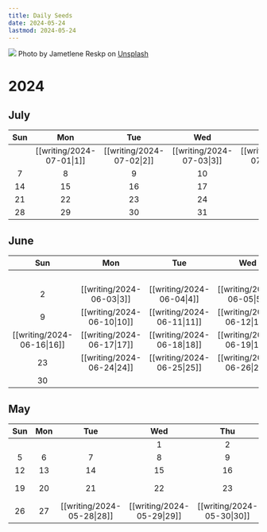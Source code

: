 ```yaml
---
title: Daily Seeds
date: 2024-05-24
lastmod: 2024-05-24
---
```


<img class="image-banner" src="https://images.unsplash.com/photo-1615469619480-1a7e77deb56c">
<span class="image-caption">Photo by Jametlene Reskp on <a href="https://unsplash.com/photos/brown-dried-leaves-on-brown-soil-vSVfPr2Uy3U">Unsplash</a></span>

# 2024

## July

|Sun|Mon|Tue|Wed|Thu|Fri|Sat|
|:-:|:-:|:-:|:-:|:-:|:-:|:-:|
| |[[writing/2024-07-01\|1]]|[[writing/2024-07-02\|2]]|[[writing/2024-07-03\|3]]|[[writing/2024-07-04\|4]]|[[writing/2024-07-05\|5]]|[[writing/2024-07-06\|6]]|
|7|8|9|10|11|12|13|
|14|15|16|17|18|19|20|
|21|22|23|24|25|26|27|
|28|29|30|31| | | |

## June

|Sun|Mon|Tue|Wed|Thu|Fri|Sat|
|:-:|:-:|:-:|:-:|:-:|:-:|:-:|
| | | | | | |1|
|2|[[writing/2024-06-03\|3]]|[[writing/2024-06-04\|4]]|[[writing/2024-06-05\|5]]|[[writing/2024-06-06\|6]]|[[writing/2024-06-07\|7]]|[[writing/2024-06-08\|8]]|
|9|[[writing/2024-06-10\|10]]|[[writing/2024-06-11\|11]]|[[writing/2024-06-12\|12]]|[[writing/2024-06-13\|13]]|14|[[writing/2024-06-15\|15]]|
|[[writing/2024-06-16\|16]]|[[writing/2024-06-17\|17]]|[[writing/2024-06-18\|18]]|[[writing/2024-06-19\|19]]|[[writing/2024-06-20\|20]]|[[writing/2024-06-21\|21]]|22|
|23|[[writing/2024-06-24\|24]]|[[writing/2024-06-25\|25]]|[[writing/2024-06-26\|26]]|[[writing/2024-06-27\|27]]|28|29|
|30| | | | | | |

## May

|Sun|Mon|Tue|Wed|Thu|Fri|Sat|
|:-:|:-:|:-:|:-:|:-:|:-:|:-:|
| | | |1|2|3|4|
|5|6|7|8|9|10|11|
|12|13|14|15|16|17|18|
|19|20|21|22|23|[[writing/2024-05-24\|24]]|25|
|26|27|[[writing/2024-05-28\|28]]|[[writing/2024-05-29\|29]]|[[writing/2024-05-30\|30]]|[[writing/2024-05-31\|31]]||

<style>
.content-meta { display: none;}
</style>
